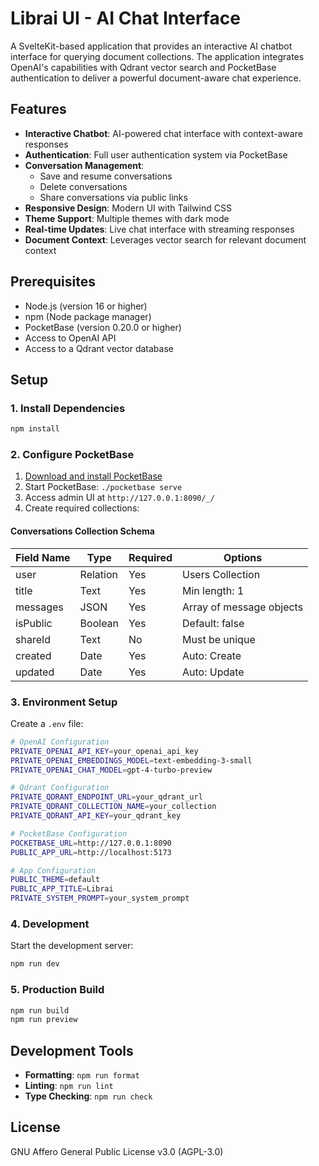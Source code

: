# Librai UI - AI Chat Interface

A SvelteKit-based application that provides an interactive AI chatbot interface for querying document collections. The application integrates OpenAI's capabilities with Qdrant vector search and PocketBase authentication to deliver a powerful document-aware chat experience.

## Features

- **Interactive Chatbot**: AI-powered chat interface with context-aware responses
- **Authentication**: Full user authentication system via PocketBase
- **Conversation Management**:
  - Save and resume conversations
  - Delete conversations
  - Share conversations via public links
- **Responsive Design**: Modern UI with Tailwind CSS
- **Theme Support**: Multiple themes with dark mode
- **Real-time Updates**: Live chat interface with streaming responses
- **Document Context**: Leverages vector search for relevant document context

## Prerequisites

- Node.js (version 16 or higher)
- npm (Node package manager)
- PocketBase (version 0.20.0 or higher)
- Access to OpenAI API
- Access to a Qdrant vector database

## Setup

### 1. Install Dependencies

```bash
npm install
```

### 2. Configure PocketBase

1. [Download and install PocketBase](https://pocketbase.io/docs/)
2. Start PocketBase: `./pocketbase serve`
3. Access admin UI at `http://127.0.0.1:8090/_/`
4. Create required collections:

#### Conversations Collection Schema

| Field Name | Type     | Required | Options                  |
| ---------- | -------- | -------- | ------------------------ |
| user       | Relation | Yes      | Users Collection         |
| title      | Text     | Yes      | Min length: 1            |
| messages   | JSON     | Yes      | Array of message objects |
| isPublic   | Boolean  | Yes      | Default: false           |
| shareId    | Text     | No       | Must be unique           |
| created    | Date     | Yes      | Auto: Create             |
| updated    | Date     | Yes      | Auto: Update             |

### 3. Environment Setup

Create a `.env` file:

```bash
# OpenAI Configuration
PRIVATE_OPENAI_API_KEY=your_openai_api_key
PRIVATE_OPENAI_EMBEDDINGS_MODEL=text-embedding-3-small
PRIVATE_OPENAI_CHAT_MODEL=gpt-4-turbo-preview

# Qdrant Configuration
PRIVATE_QDRANT_ENDPOINT_URL=your_qdrant_url
PRIVATE_QDRANT_COLLECTION_NAME=your_collection
PRIVATE_QDRANT_API_KEY=your_qdrant_key

# PocketBase Configuration
POCKETBASE_URL=http://127.0.0.1:8090
PUBLIC_APP_URL=http://localhost:5173

# App Configuration
PUBLIC_THEME=default
PUBLIC_APP_TITLE=Librai
PRIVATE_SYSTEM_PROMPT=your_system_prompt
```

### 4. Development

Start the development server:

```bash
npm run dev
```

### 5. Production Build

```bash
npm run build
npm run preview
```

## Development Tools

- **Formatting**: `npm run format`
- **Linting**: `npm run lint`
- **Type Checking**: `npm run check`

## License

GNU Affero General Public License v3.0 (AGPL-3.0)
